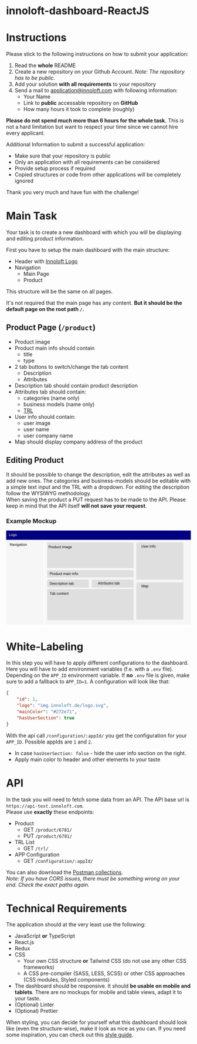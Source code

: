 # innoloft-dashboard-ReactJS

# Instructions
Please stick to the following instructions on how to submit your application:
1. Read the **whole** README
2. Create a new repository on your Github Account. *Note: The repository has to be public.*
3. Add your solution **with all requirements** to your repository
4. Send a mail to application@innoloft.com with following information: 
   * Your Name
   * Link to **public** accessable repository on **GitHub**
   * How many hours it took to complete (roughly)

**Please do not spend much more than 6 hours for the whole task.** This is not a hard limitation but want to respect your time since we cannot hire every applicant.

Additional Information to submit a successful application:
- Make sure that your repository is public
- Only an application with all requirements can be considered
- Provide setup process if required
- Copied structures or code from other applications will be completely ignored

Thank you very much and have fun with the challenge!

# Main Task
Your task is to create a new dashboard with which you will be displaying and editing product information.

First you have to setup the main dashboard with the main structure:
- Header with [Innoloft Logo](https://img.innoloft.com/logo.svg)
- Navigation
  - Main Page
  - Product

This structure will be the same on all pages.

It's not required that the main page has any content. **But it should be the default page on the root path `/`.**

## Product Page (`/product`)
- Product image
- Product main info should contain
  - title
  - type
- 2 tab buttons to switch/change the tab content
  - Description
  - Attributes
- Description tab should contain product description
- Attributes tab should contain:
  - categories (name only)
  - business models (name only)
  - [TRL](https://en.wikipedia.org/wiki/Technology_readiness_level)
- User info should contain:
  - user image
  - user name
  - user company name
- Map should display company address of the product

## Editing Product
It should be possible to change the description, edit the attributes as well as add new ones. The categories and business-models should be editable with a simple text input and the TRL with a dropdown. For editing the description follow the WYSIWYG methodology.  
When saving the product a PUT request has to be made to the API. Please keep in mind that the API itself **will not save your request**.
### Example Mockup
![mockup](mockup.jpg)

# White-Labeling
In this step you will have to apply different configurations to the dashboard. Here you will have to add environment variables (f.e. with a `.env` file). Depending on the `APP_ID` environment variable. If **no** `.env` file is given, make sure to add a fallback to `APP_ID=1`.
A configuration will look like that:
```json
{
    "id": 1,
    "logo": "img.innoloft.de/logo.svg",
    "mainColor": "#272e71",
    "hasUserSection": true
}
```
With the api call `/configuration/:appId/` you get the configuration for your `APP_ID`. Possible appIds are `1` and `2`.
* In case `hasUserSection: false` - hide the user info section on the right.
* Apply main color to header and other elements to your taste

# API
In the task you will need to fetch some data from an API. The API base url is `https://api-test.innoloft.com`.  
Please use **exactly** these endpoints:
- Product
  - GET `/product/6781/`
  - PUT `/product/6781/`
- TRL List
  - GET `/trl/`
- APP Configuration
  - GET `/configuration/:appId/`

You can also download the [Postman collections](https://api-test.innoloft.com/postman_collection.json).  
*Note: If you have CORS issues, there must be something wrong on your end. Check the exact paths again.*
# Technical Requirements

The application should at the very least use the following:

- JavaScript **or** TypeScript
- React.js
- Redux
- CSS
  - Your own CSS structure **or** Tailwind CSS (do not use any other CSS frameworks)
  - A CSS pre-compiler (SASS, LESS, SCSS) or other CSS approaches (CSS modules, Styled components)
- The dashboard should be responsive. It should **be usable on mobile and tablets**. There are no mockups for mobile and table views, adapt it to your taste.
- (Optional) Linter
- (Optional) Prettier

When styling, you can decide for yourself what this dashboard should look like (even the structure-wise), make it look as nice as you can. If you need some inspiration, you can check out this [style guide](https://img.innoloft.com/pdf/styleguide_innoloft.pdf).